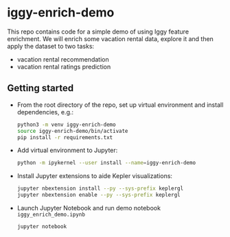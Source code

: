 # iggy-enrich-demo

This repo contains code for a simple demo of using Iggy feature enrichment.
We will enrich some vacation rental data, explore it and then apply the dataset to two tasks:
- vacation rental recommendation
- vacation rental ratings prediction

## Getting started


- From the root directory of the repo, set up virtual environment and install dependencies, e.g.:
    ```sh
    python3 -m venv iggy-enrich-demo
    source iggy-enrich-demo/bin/activate
    pip install -r requirements.txt
    ```

- Add virtual environment to Jupyter:
    ```sh
    python -m ipykernel --user install --name=iggy-enrich-demo
    ```

- Install Jupyter extensions to aide Kepler visualizations:
    ```sh
    jupyter nbextension install --py --sys-prefix keplergl
    jupyter nbextension enable --py --sys-prefix keplergl
    ```

- Launch Jupyter Notebook and run demo notebook `iggy_enrich_demo.ipynb`
    ```sh
    jupyter notebook
    ```